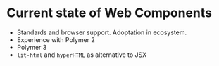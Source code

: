# Current state of Web Components

- Standards and browser support. Adoptation in ecosystem.
- Experience with Polymer 2
- Polymer 3
- `lit-html` and `hyperHTML` as alternative to JSX